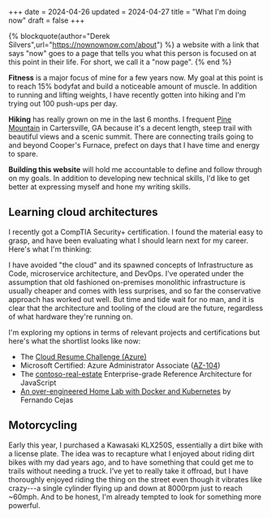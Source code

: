 +++
date = 2024-04-26
updated = 2024-04-27
title = "What I'm doing now"
draft = false
+++

{% blockquote(author="Derek Silvers",url="https://nownownow.com/about") %}
a website with a link that says "now" goes to a page that tells you what this person is focused on at this point in their life. For short, we call it a "now page".
{% end %}

**Fitness** is a major focus of mine for a few years now. My goal at this point is to reach 15% bodyfat and build a noticeable amount of muscle. In addition to running and lifting weights, I have recently gotten into hiking and I'm trying out 100 push-ups per day.

**Hiking** has really grown on me in the last 6 months. I frequent [Pine Mountain](https://www.cityofcartersville.org/pinemountain/page/pine-mountain-trail-map) in Cartersville, GA because it's a decent length, steep trail with beautiful views and a scenic summit. There are connecting trails going to and beyond Cooper's Furnace, prefect on days that I have time and energy to spare.

**Building this website** will hold me accountable to define and follow through on my goals. In addition to developing new technical skills, I'd like to get better at expressing myself and hone my writing skills.

## Learning cloud architectures
I recently got a CompTIA Security+ certification. I found the material easy to grasp, and have been
evaluating what I should learn next for my career. Here's what I'm thinking:

I have avoided "the cloud" and its spawned concepts of Infrastructure as Code, microservice architecture,
and DevOps. I've operated under the assumption that old fashioned on-premises monolithic infrastructure
is usually cheaper and comes with less surprises, and so far the conservative approach has worked out well.
But time and tide wait for no man, and it is clear that the architecture and tooling of the cloud are
the future, regardless of what hardware they're running on.

I'm exploring my options in terms of relevant projects and certifications
but here's what the shortlist looks like now:

 * The [Cloud Resume Challenge (Azure)](https://cloudresumechallenge.dev/docs/the-challenge/azure/)
 * Microsoft Certified: Azure Administrator Associate ([AZ-104](https://learn.microsoft.com/en-us/credentials/certifications/azure-administrator/?practice-assessment-type=certification))
 * The [contoso-real-estate](https://github.com/Azure-Samples/contoso-real-estate) Enterprise-grade Reference Architecture for JavaScript
 * [An over-engineered Home Lab with Docker and Kubernetes](https://fernandocejas.com/blog/engineering/2023-01-06-over-engineered-home-lab-docker-kubernetes/) by Fernando Cejas

## Motorcycling

Early this year, I purchased a Kawasaki KLX250S, essentially a dirt bike with a license plate. The
idea was to recapture what I enjoyed about riding dirt bikes with my dad years ago, and to have
something that could get me to trails without needing a truck. I've yet to really take it offroad,
but I have thoroughly enjoyed riding the thing on the street even though it vibrates like crazy---a
single cylinder flying up and down at 8000rpm just to reach ~60mph. And to be honest, I'm already
tempted to look for something more powerful.